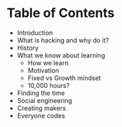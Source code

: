 # Table of Contents
* Introduction
* What is hacking and why do it?
* History
* What we know about learning
	* How we learn
	* Motivation
	* Fixed vs Growth mindset
	* 10,000 hours?
* Finding the time
* Social engineering
* Creating makers
* Everyone codes

